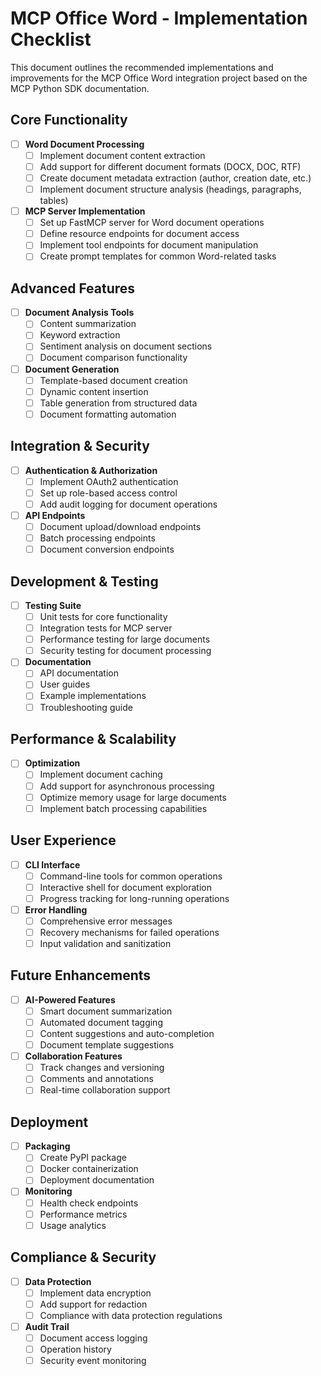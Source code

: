 # MCP Office Word - Implementation Checklist

This document outlines the recommended implementations and improvements for the MCP Office Word integration project based on the MCP Python SDK documentation.

## Core Functionality

- [ ] **Word Document Processing**
  - [ ] Implement document content extraction
  - [ ] Add support for different document formats (DOCX, DOC, RTF)
  - [ ] Create document metadata extraction (author, creation date, etc.)
  - [ ] Implement document structure analysis (headings, paragraphs, tables)

- [ ] **MCP Server Implementation**
  - [ ] Set up FastMCP server for Word document operations
  - [ ] Define resource endpoints for document access
  - [ ] Implement tool endpoints for document manipulation
  - [ ] Create prompt templates for common Word-related tasks

## Advanced Features

- [ ] **Document Analysis Tools**
  - [ ] Content summarization
  - [ ] Keyword extraction
  - [ ] Sentiment analysis on document sections
  - [ ] Document comparison functionality

- [ ] **Document Generation**
  - [ ] Template-based document creation
  - [ ] Dynamic content insertion
  - [ ] Table generation from structured data
  - [ ] Document formatting automation

## Integration & Security

- [ ] **Authentication & Authorization**
  - [ ] Implement OAuth2 authentication
  - [ ] Set up role-based access control
  - [ ] Add audit logging for document operations

- [ ] **API Endpoints**
  - [ ] Document upload/download endpoints
  - [ ] Batch processing endpoints
  - [ ] Document conversion endpoints

## Development & Testing

- [ ] **Testing Suite**
  - [ ] Unit tests for core functionality
  - [ ] Integration tests for MCP server
  - [ ] Performance testing for large documents
  - [ ] Security testing for document processing

- [ ] **Documentation**
  - [ ] API documentation
  - [ ] User guides
  - [ ] Example implementations
  - [ ] Troubleshooting guide

## Performance & Scalability

- [ ] **Optimization**
  - [ ] Implement document caching
  - [ ] Add support for asynchronous processing
  - [ ] Optimize memory usage for large documents
  - [ ] Implement batch processing capabilities

## User Experience

- [ ] **CLI Interface**
  - [ ] Command-line tools for common operations
  - [ ] Interactive shell for document exploration
  - [ ] Progress tracking for long-running operations

- [ ] **Error Handling**
  - [ ] Comprehensive error messages
  - [ ] Recovery mechanisms for failed operations
  - [ ] Input validation and sanitization

## Future Enhancements

- [ ] **AI-Powered Features**
  - [ ] Smart document summarization
  - [ ] Automated document tagging
  - [ ] Content suggestions and auto-completion
  - [ ] Document template suggestions

- [ ] **Collaboration Features**
  - [ ] Track changes and versioning
  - [ ] Comments and annotations
  - [ ] Real-time collaboration support

## Deployment

- [ ] **Packaging**
  - [ ] Create PyPI package
  - [ ] Docker containerization
  - [ ] Deployment documentation

- [ ] **Monitoring**
  - [ ] Health check endpoints
  - [ ] Performance metrics
  - [ ] Usage analytics

## Compliance & Security

- [ ] **Data Protection**
  - [ ] Implement data encryption
  - [ ] Add support for redaction
  - [ ] Compliance with data protection regulations

- [ ] **Audit Trail**
  - [ ] Document access logging
  - [ ] Operation history
  - [ ] Security event monitoring
